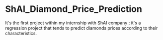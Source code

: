 # ShAI_Diamond_Price_Prediction
It's the first project within my internship with ShAI company ; it's a regression project that tends to predict diamonds prices according to their characteristics.
